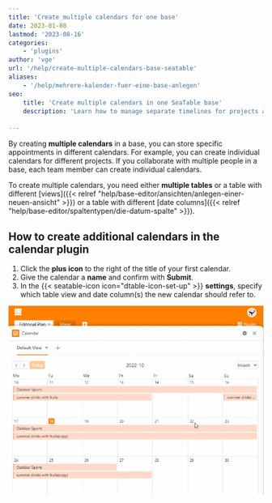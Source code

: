 ```yaml
---
title: 'Create multiple calendars for one base'
date: 2023-01-08
lastmod: '2023-08-16'
categories:
    - 'plugins'
author: 'vge'
url: '/help/create-multiple-calendars-base-seatable'
aliases:
    - '/help/mehrere-kalender-fuer-eine-base-anlegen'
seo:
    title: 'Create multiple calendars in one SeaTable base'
    description: 'Learn how to manage separate timelines for projects and teams – use multiple calendars in one SeaTable base efficiently.'

---
```


By creating **multiple calendars** in a base, you can store specific appointments in different calendars. For example, you can create individual calendars for different projects. If you collaborate with multiple people in a base, each team member can create individual calendars.

To create multiple calendars, you need either **multiple tables** or a table with different [views]({{< relref "help/base-editor/ansichten/anlegen-einer-neuen-ansicht" >}}) or a table with different [date columns]({{< relref "help/base-editor/spaltentypen/die-datum-spalte" >}}).

## How to create additional calendars in the calendar plugin

1. Click the **plus icon** to the right of the title of your first calendar.
2. Give the calendar a **name** and confirm with **Submit**.
3. In the {{< seatable-icon icon="dtable-icon-set-up" >}} **settings**, specify which table view and date column(s) the new calendar should refer to.

![Create multiple calendars for one base](images/mehrere-Kalender-fuer-eine-Base.gif)
